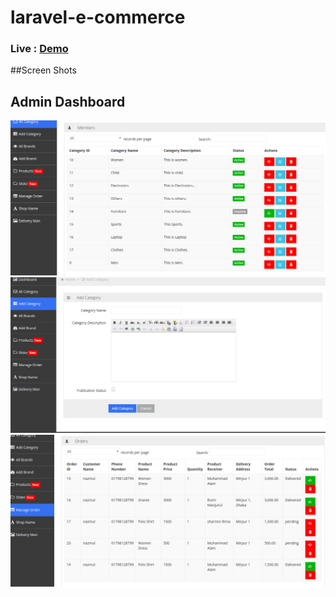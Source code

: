 
# laravel-e-commerce

### Live : [Demo](https://diarrhoeal-varactor.000webhostapp.com/)


##Screen Shots

## Admin Dashboard

![](ss/ss6.png)
![](ss/ss7.png)
![](ss/ss8.png)
